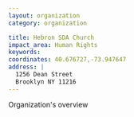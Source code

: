 ```yaml
---
layout: organization
category: organization

title: Hebron SDA Church
impact_area: Human Rights
keywords: 
coordinates: 40.676727,-73.947647
address: |
  1256 Dean Street
  Brooklyn NY 11216
---
```

Organization's overview
